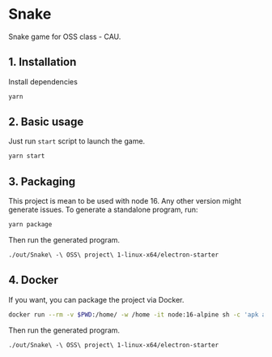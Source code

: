 # Snake

Snake game for OSS class - CAU.

## 1. Installation

Install dependencies

```bash
yarn
```

## 2. Basic usage

Just run `start` script to launch the game.

```bash
yarn start
```

## 3. Packaging

This project is mean to be used with node 16. Any other version might generate issues.
To generate a standalone program, run:

```bash
yarn package
```

Then run the generated program.

```bash
./out/Snake\ -\ OSS\ project\ 1-linux-x64/electron-starter
```

## 4. Docker

If you want, you can package the project via Docker.

```bash
docker run --rm -v $PWD:/home/ -w /home -it node:16-alpine sh -c 'apk add git && yarn package'
```

Then run the generated program.

```bash
./out/Snake\ -\ OSS\ project\ 1-linux-x64/electron-starter
```